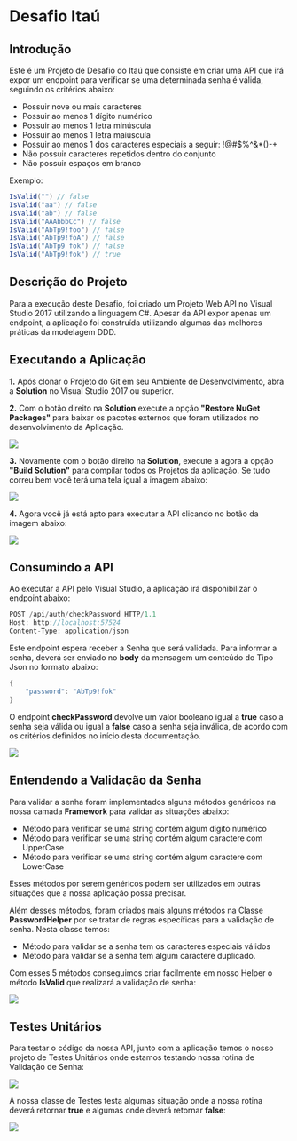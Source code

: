 # Desafio Itaú

## Introdução

Este é um Projeto de Desafio do Itaú que consiste em criar uma API que irá expor um endpoint para verificar se uma determinada senha é válida, seguindo os critérios abaixo:

- Possuir nove ou mais caracteres
- Possuir ao menos 1 dígito numérico
- Possuir ao menos 1 letra minúscula
- Possuir ao menos 1 letra maiúscula
- Possuir ao menos 1 dos caracteres especiais a seguir: !@#$%^&*()-+
- Não possuir caracteres repetidos dentro do conjunto
- Não possuir espaços em branco

Exemplo: 
```c#
IsValid("") // false
IsValid("aa") // false
IsValid("ab") // false
IsValid("AAAbbbCc") // false
IsValid("AbTp9!foo") // false 
IsValid("AbTp9!foA") // false
IsValid("AbTp9 fok") // false
IsValid("AbTp9!fok") // true
```
## Descrição do Projeto

Para a execução deste Desafio, foi criado um Projeto Web API no Visual Studio 2017 utilizando a linguagem C#. Apesar da API expor apenas um endpoint, a aplicação foi construída utilizando algumas das melhores práticas da modelagem DDD.

## Executando a Aplicação

**1.** Após clonar o Projeto do Git em seu Ambiente de Desenvolvimento, abra a **Solution** no Visual Studio 2017 ou superior.

**2.** Com o botão direito na **Solution** execute a opção **"Restore NuGet Packages"** para baixar os pacotes externos que foram utilizados no desenvolvimento da Aplicação.

<img src="https://github.com/souzadeveloper/challenge-itau/blob/master/images/readme01.png">

**3.** Novamente com o botão direito na **Solution**, execute a agora a opção **"Build Solution"** para compilar todos os Projetos da aplicação. Se tudo correu bem você terá uma tela igual a imagem abaixo:

<img src="https://github.com/souzadeveloper/challenge-itau/blob/master/images/readme02.png">

**4.** Agora você já está apto para executar a API clicando no botão da imagem abaixo:

<img src="https://github.com/souzadeveloper/challenge-itau/blob/master/images/readme03.png">

## Consumindo a API

Ao executar a API pelo Visual Studio, a aplicação irá disponibilizar o endpoint abaixo:

```c#
POST /api/auth/checkPassword HTTP/1.1
Host: http://localhost:57524
Content-Type: application/json
```

Este endpoint espera receber a Senha que será validada. Para informar a senha, deverá ser enviado no **body** da mensagem um conteúdo do Tipo Json no formato abaixo:
```c#
{
	"password": "AbTp9!fok"
}
```
O endpoint **checkPassword** devolve um valor booleano igual a **true** caso a senha seja válida ou igual a **false** caso a senha seja inválida, de acordo com os critérios definidos no início desta documentação.

<img src="https://github.com/souzadeveloper/challenge-itau/blob/master/images/readme04.png">

## Entendendo a Validação da Senha

Para validar a senha foram implementados alguns métodos genéricos na nossa camada **Framework** para validar as situações abaixo:

- Método para verificar se uma string contém algum dígito numérico
- Método para verificar se uma string contém algum caractere com UpperCase
- Método para verificar se uma string contém algum caractere com LowerCase

Esses métodos por serem genéricos podem ser utilizados em outras situações que a nossa aplicação possa precisar.

Além desses métodos, foram criados mais alguns métodos na Classe **PasswordHelper** por se tratar de regras específicas para a validação de senha. Nesta classe temos:

- Método para validar se a senha tem os caracteres especiais válidos
- Método para validar se a senha tem algum caractere duplicado.  

Com esses 5 métodos conseguimos criar facilmente em nosso Helper o método **IsValid** que realizará a  validação de senha:

<img src="https://github.com/souzadeveloper/challenge-itau/blob/master/images/readme04.png">

## Testes Unitários

Para testar o código da nossa API, junto com a aplicação temos o nosso projeto de Testes Unitários onde estamos testando nossa rotina de Validação de Senha:

<img src="https://github.com/souzadeveloper/challenge-itau/blob/master/images/readme05.png">

A nossa classe de Testes testa algumas situação onde a nossa rotina deverá retornar **true** e algumas onde deverá retornar **false**:

<img src="https://github.com/souzadeveloper/challenge-itau/blob/master/images/readme06.png">

